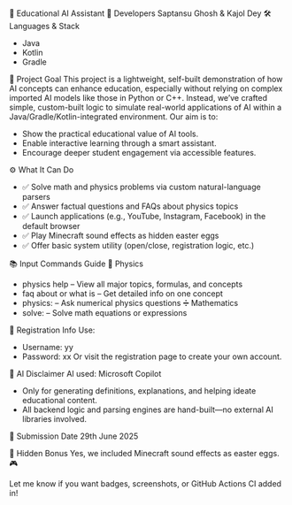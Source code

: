🧠 Educational AI Assistant
👥 Developers
Saptansu Ghosh & Kajol Dey
🛠 Languages & Stack
- Java
- Kotlin
- Gradle

🎯 Project Goal
This project is a lightweight, self-built demonstration of how AI concepts can enhance education, especially without relying on complex imported AI models like those in Python or C++. Instead, we’ve crafted simple, custom-built logic to simulate real-world applications of AI within a Java/Gradle/Kotlin-integrated environment.
Our aim is to:
- Show the practical educational value of AI tools.
- Enable interactive learning through a smart assistant.
- Encourage deeper student engagement via accessible features.

⚙️ What It Can Do
- ✅ Solve math and physics problems via custom natural-language parsers
- ✅ Answer factual questions and FAQs about physics topics
- ✅ Launch applications (e.g., YouTube, Instagram, Facebook) in the default browser
- ✅ Play Minecraft sound effects as hidden easter eggs
- ✅ Offer basic system utility (open/close, registration logic, etc.)

📚 Input Commands Guide
🔬 Physics
- physics help – View all major topics, formulas, and concepts
- faq about <topic> or what is <topic> – Get detailed info on one concept
- physics: <problem> – Ask numerical physics questions
➗ Mathematics
- solve: <expression> – Solve math equations or expressions

🚀 Registration Info
Use:
- Username: yy
- Password: xx
Or visit the registration page to create your own account.

🧠 AI Disclaimer
AI used: Microsoft Copilot
- Only for generating definitions, explanations, and helping ideate educational content.
- All backend logic and parsing engines are hand-built—no external AI libraries involved.

📅 Submission Date
29th June 2025

🐣 Hidden Bonus
Yes, we included Minecraft sound effects as easter eggs. 🎮

Let me know if you want badges, screenshots, or GitHub Actions CI added in!
